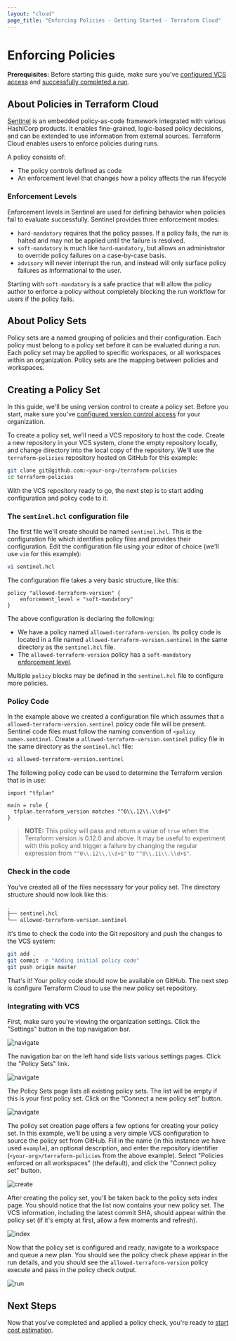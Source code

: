 ```yaml
---
layout: "cloud"
page_title: "Enforcing Policies - Getting Started - Terraform Cloud"
---
```


# Enforcing Policies

**Prerequisites:** Before starting this guide, make sure you've [configured VCS access](./vcs.html) and [successfully completed a run](./runs.html).

## About Policies in Terraform Cloud

[Sentinel](https://www.hashicorp.com/sentinel) is an embedded policy-as-code framework integrated with various HashiCorp products. It enables fine-grained, logic-based policy decisions, and can be extended to use information from external sources. Terraform Cloud enables users to enforce policies during runs.

A policy consists of:

- The policy controls defined as code
- An enforcement level that changes how a policy affects the run lifecycle

### Enforcement Levels

Enforcement levels in Sentinel are used for defining behavior when policies fail to evaluate successfully. Sentinel provides three enforcement modes:

* `hard-mandatory` requires that the policy passes. If a policy fails, the run is halted and may not be applied until the failure is resolved.
* `soft-mandatory` is much like `hard-mandatory`, but allows an administrator to override policy failures on a case-by-case basis.
* `advisory` will never interrupt the run, and instead will only surface policy failures as informational to the user.

Starting with `soft-mandatory` is a safe practice that will allow the policy author to enforce a policy without completely blocking the run workflow for users if the policy fails.

## About Policy Sets

Policy sets are a named grouping of policies and their configuration. Each policy must belong to a policy set before it can be evaluated during a run. Each policy set may be applied to specific workspaces, or all workspaces within an organization. Policy sets are the mapping between policies and workspaces.

## Creating a Policy Set

In this guide, we'll be using version control to create a policy set. Before you start, make sure you've [configured version control access](./vcs.html) for your organization.

To create a policy set, we'll need a VCS repository to host the code. Create a new repository in your VCS system, clone the empty repository locally, and change directory into the local copy of the repository. We'll use the `terraform-policies` repository hosted on GitHub for this example:

```bash
git clone git@github.com:<your-org>/terraform-policies
cd terraform-policies
```

With the VCS repository ready to go, the next step is to start adding configuration and policy code to it.

### The `sentinel.hcl` configuration file

The first file we'll create should be named `sentinel.hcl`. This is the configuration file which identifies policy files and provides their configuration. Edit the configuration file using your editor of choice (we'll use `vim` for this example):

```bash
vi sentinel.hcl
```

The configuration file takes a very basic structure, like this:

```hcl
policy "allowed-terraform-version" {
    enforcement_level = "soft-mandatory"
}
```

The above configuration is declaring the following:

* We have a policy named `allowed-terraform-version`. Its policy code is located in a file named `allowed-terraform-version.sentinel` in the same directory as the `sentinel.hcl` file.
* The `allowed-terraform-version` policy has a `soft-mandatory` [enforcement level](#enforcement-levels).

Multiple `policy` blocks may be defined in the `sentinel.hcl` file to configure more policies.

### Policy Code

In the example above we created a configuration file which assumes that a `allowed-terraform-version.sentinel` policy code file will be present. Sentinel code files must follow the naming convention of `<policy name>.sentinel`. Create a `allowed-terraform-version.sentinel` policy file in the same directory as the `sentinel.hcl` file:

```bash
vi allowed-terraform-version.sentinel
```

The following policy code can be used to determine the Terraform version that is in use:

```sentinel
import "tfplan"

main = rule {
  tfplan.terraform_version matches "^0\\.12\\.\\d+$" 
}
```

> **NOTE:** This policy will pass and return a value of `true` when the Terraform version is 0.12.0 and above. It may be useful to experiment with this policy and trigger a failure by changing the regular expression from `"^0\\.12\\.\\d+$"` to `"^0\\.11\\.\\d+$"`.

### Check in the code

You've created all of the files necessary for your policy set. The directory structure should now look like this:

```bash
.
├── sentinel.hcl
└── allowed-terraform-version.sentinel
```

It's time to check the code into the Git repository and push the changes to the
VCS system:

```bash
git add .
git commit -m "Adding initial policy code"
git push origin master
```

That's it! Your policy code should now be available on GitHub. The next step is
configure Terraform Cloud to use the new policy set repository.

### Integrating with VCS

First, make sure you're viewing the organization settings. Click the "Settings" button in the top navigation bar.

![navigate](./images/policy-sets-navigate-1.png)

The navigation bar on the left hand side lists various settings pages. Click the "Policy Sets" link.

![navigate](./images/policy-sets-navigate-2.png)

The Policy Sets page lists all existing policy sets. The list will be empty if this is your first policy set. Click on the "Connect a new policy set" button.

![navigate](./images/policy-sets-navigate-3.png)

The policy set creation page offers a few options for creating your policy set. In this example, we'll be using a very simple VCS configuration to source the policy set from GitHub. Fill in the name (in this instance we have used `example`), an optional description, and enter the repository identifier (`<your-org>/terraform-policies` from the above example). Select "Policies enforced on all workspaces" (the default), and click the "Connect policy set" button.

![create](./images/policy-sets-create.png)

After creating the policy set, you'll be taken back to the policy sets index page. You should notice that the list now contains your new policy set. The VCS information, including the latest commit SHA, should appear within the policy set (if it's empty at first, allow a few moments and refresh).

![index](./images/policy-sets-index.png)

Now that the policy set is configured and ready, navigate to a workspace and queue a new plan. You should see the policy check phase appear in the run details, and you should see the `allowed-terraform-version` policy execute and pass in the policy check output.

![run](./images/policy-sets-run.png)

## Next Steps

Now that you've completed and applied a policy check, you're ready to [start cost estimation](./cost-estimation.html).

